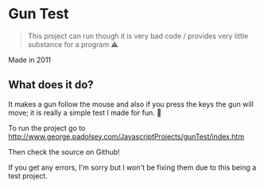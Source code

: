 Gun Test
========

> This project can run though it is very bad code / provides very little substance for a program :warning:

Made in 2011

## What does it do?

It makes a gun follow the mouse and also if you press the keys the gun will move; it is really a simple test I made for fun. :beginner:

To run the project go to http://www.george.padolsey.com/JavascriptProjects/gunTest/index.htm

Then check the source on Github!

If you get any errors, I'm sorry but I won't be fixing them due to this being a test project.


